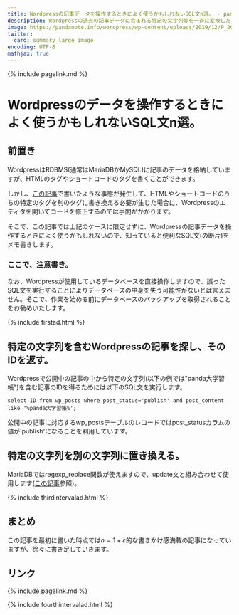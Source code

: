 ```yaml
---
title: Wordpressの記事データを操作するときによく使うかもしれないSQL文n選。 - panda大学習帳外伝
description: Wordpressの過去の記事データに含まれる特定の文字列等を一斉に変換したくなったとき等に確実に使えるようにしたいSQL文のメモ書きです。
image: https://pandanote.info/wordpress/wp-content/uploads/2019/12/P_20191224_202329_vHDR_On_HP_a.jpg
twitter:
  card: summary_large_image
encoding: UTF-8
mathjax: true
---
```

{% include pagelink.md %}

# Wordpressのデータを操作するときによく使うかもしれないSQL文n選。

## 前置き

WordpressはRDBMS(通常はMariaDBかMySQL)に記事のデータを格納していますが、HTMLのタグやショートコードのタグを書くことができます。

しかし、[この記事](https://pandanote.info/?p=5463)で書いたような事態が発生して、HTMLやショートコードのうちの特定のタグを別のタグに書き換える必要が生じた場合に、Wordpressのエディタを開いてコードを修正するのでは手間がかかります。

そこで、この記事では上記のケースに限定せずに、Wordpressの記事データを操作するときによく使うかもしれないので、知っていると便利なSQL文(の断片)をメモ書きします。

### ここで、注意書き。

なお、Wordpressが使用しているデータベースを直接操作しますので、誤ったSQL文を実行することによりデータベースの中身を失う可能性がないとは言えません。そこで、作業を始める前にデータベースのバックアップを取得されることをお勧めいたします。

{% include firstad.html %}

## 特定の文字列を含むWordpressの記事を探し、そのIDを返す。

Wordpressで公開中の記事の中から特定の文字列(以下の例では"panda大学習帳")を含む記事のIDを得るためには以下のSQL文を実行します。

```
select ID from wp_posts where post_status='publish' and post_content like '%panda大学習帳%';
```

公開中の記事に対応するwp_postsテーブルのレコードではpost_statusカラムの値が'publish'になることを利用しています。

## 特定の文字列を別の文字列に置き換える。

MariaDBではregexp_replace関数が使えますので、update文と組み合わせて使用します([この記事](https://pandanote.info/?p=3510)参照)。

{% include thirdintervalad.html %}

## まとめ

この記事を最初に書いた時点では$n = 1+\varepsilon$的な書きかけ感満載の記事になっていますが、徐々に書き足していきます。

## リンク
{% include pagelink.md %}

{% include fourthintervalad.html %}
